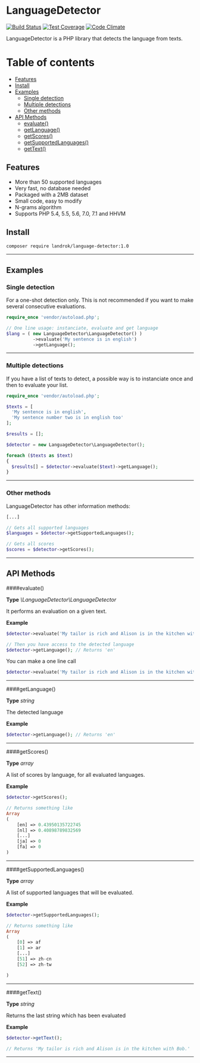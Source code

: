 LanguageDetector
================

[![Build Status](https://travis-ci.org/landrok/language-detector.svg?branch=master)](https://travis-ci.org/landrok/language-detector)
[![Test Coverage](https://codeclimate.com/github/landrok/language-detector/badges/coverage.svg)](https://codeclimate.com/github/landrok/language-detector/coverage)
[![Code Climate](https://codeclimate.com/github/landrok/language-detector/badges/gpa.svg)](https://codeclimate.com/github/landrok/language-detector)

LanguageDetector is a PHP library that detects the language from texts.

Table of contents
=================
- [Features](#features)
- [Install](#install)
- [Examples](#examples)
  - [Single detection](#single-detection)
  - [Multiple detections](#multiple-detections)
  - [Other methods](#other-methods)
- [API Methods](#api-methods)
  - [evaluate()](#evaluate)
  - [getLanguage()](#getlanguage)
  - [getScores()](#getscores)
  - [getSupportedLanguages()](#getsupportedlanguages)
  - [getText()](#gettext)


Features
--------

- More than 50 supported languages
- Very fast, no database needed
- Packaged with a 2MB dataset
- Small code, easy to modify
- N-grams algorithm
- Supports PHP 5.4, 5.5, 5.6, 7.0, 7.1 and HHVM


Install
------------

```sh
composer require landrok/language-detector:1.0
```

________________________________________________________________________

Examples
--------


### Single detection

For a one-shot detection only.
This is not recommended if you want to make several consecutive evaluations.

```php
require_once 'vendor/autoload.php';

// One line usage: instanciate, evaluate and get language
$lang = ( new LanguageDetector\LanguageDetector() )
          ->evaluate('My sentence is in english')
          ->getLanguage();
```
________________________________________________________________________

### Multiple detections

If you have a list of texts to detect, a possible way is to instanciate 
once and then to evaluate your list.

```php
require_once 'vendor/autoload.php';

$texts = [
  'My sentence is in english',
  'My sentence number two is in english too'
];

$results = [];

$detector = new LanguageDetector\LanguageDetector();

foreach ($texts as $text)
{
  $results[] = $detector->evaluate($text)->getLanguage();
}
```
________________________________________________________________________

### Other methods

LanguageDetector has other information methods:

```php
[...]

// Gets all supported languages
$languages = $detector->getSupportedLanguages();

// Gets all scores
$scores = $detector->getScores();

```

________________________________________________________________________

API Methods
-----------


####evaluate()

__Type__ *\LanguageDetector\LanguageDetector*

It performs an evaluation on a given text.

__Example__

```php
$detector->evaluate('My tailor is rich and Alison is in the kitchen with Bob.');

// Then you have access to the detected language
$detector->getLanguage(); // Returns 'en'
```
You can make a one line call

```php
$detector->evaluate('My tailor is rich and Alison is in the kitchen with Bob.')->getLanguage(); // Returns 'en'
```
________________________________________________________________________

####getLanguage()

__Type__ *string*

The detected language

__Example__

```php
$detector->getLanguage(); // Returns 'en'
```
________________________________________________________________________
####getScores()

__Type__ *array*

A list of scores by language, for all evaluated languages.

__Example__

```php
$detector->getScores();

// Returns something like
Array
(
    [en] => 0.43950135722745
    [nl] => 0.40898789832569
    [...]
    [ja] => 0
    [fa] => 0
)


```
________________________________________________________________________
####getSupportedLanguages()

__Type__ *array*

A list of supported languages that will be evaluated.

__Example__

```php
$detector->getSupportedLanguages();

// Returns something like
Array
(
    [0] => af
    [1] => ar
    [...]
    [51] => zh-cn
    [52] => zh-tw

)
```
________________________________________________________________________
####getText()

__Type__ *string*

Returns the last string which has been evaluated

__Example__

```php
$detector->getText();

// Returns 'My tailor is rich and Alison is in the kitchen with Bob.'
```
________________________________________________________________________
